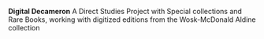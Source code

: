 **Digital Decameron**
A Direct Studies Project with Special collections and Rare Books, working with digitized editions from the Wosk-McDonald Aldine collection
